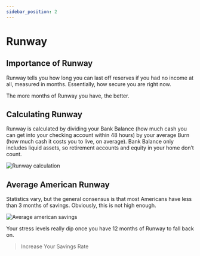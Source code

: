 ```yaml
---
sidebar_position: 2
---
```


# Runway

## Importance of Runway

Runway tells you how long you can last off reserves if you had no income at all, measured in months. Essentially, how secure you are right now. 

The more months of Runway you have, the better.

## Calculating Runway

Runway is calculated by dividing your Bank Balance (how much cash you can get into your checking account within 48 hours) by your average Burn (how much cash it costs you to live, on average). Bank Balance only includes liquid assets, so retirement accounts and equity in your home don’t count. 

![Runway calculation](/img/runway-calculation-dark.svg)

## Average American Runway

Statistics vary, but the general consensus is that most Americans have less than 3 months of savings. Obviously, this is not high enough.

![Average american savings](/img/average-runway-dark.svg)

Your stress levels really dip once you have 12 months of Runway to fall back on.

>Increase Your Savings Rate
